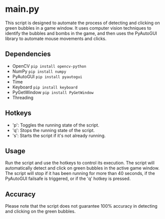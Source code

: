 # main.py

This script is designed to automate the process of detecting and clicking on green bubbles in a game window. It uses computer vision techniques to identify the bubbles and bombs in the game, and then uses the PyAutoGUI library to automate mouse movements and clicks.

## Dependencies

- OpenCV `pip install opencv-python`
- NumPy `pip install numpy`
- PyAutoGUI `pip install pyautogui`
- Time
- Keyboard `pip install keyboard`
- PyGetWindow `pip install PyGetWindow`
- Threading

## Hotkeys

- 'p': Toggles the running state of the script.
- 'q': Stops the running state of the script.
- 's': Starts the script if it's not already running.

## Usage

Run the script and use the hotkeys to control its execution. The script will automatically detect and click on green bubbles in the active game window. The script will stop if it has been running for more than 40 seconds, if the PyAutoGUI failsafe is triggered, or if the 'q' hotkey is pressed.

## Accuracy

Please note that the script does not guarantee 100% accuracy in detecting and clicking on the green bubbles.
